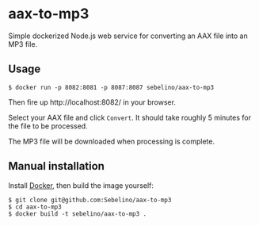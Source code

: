 # aax-to-mp3
Simple dockerized Node.js web service for converting an AAX file into an MP3 file.

## Usage
```
$ docker run -p 8082:8081 -p 8087:8087 sebelino/aax-to-mp3
```
Then fire up http://localhost:8082/ in your browser.

Select your AAX file and click `Convert`. It should take roughly 5 minutes for the file to be processed.

The MP3 file will be downloaded when processing is complete.

## Manual installation
Install [Docker](https://www.docker.com/), then build the image yourself:
```
$ git clone git@github.com:Sebelino/aax-to-mp3
$ cd aax-to-mp3
$ docker build -t sebelino/aax-to-mp3 .
```
